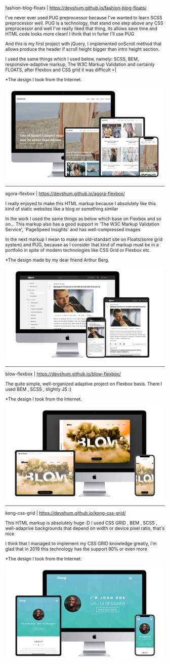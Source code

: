 fashion-blog-floats | https://devshum.github.io/fashion-blog-floats/

I've never ever used PUG preprocessor because I've wanted to learn SCSS preprocessor well. PUG is a technology, that stand one step above any CSS preprocessor and well I've really liked that thing, its allows save time and HTML code looks more clean! I think that in furter I'll use PUG

And this is my first project with jQuery, I implemented onScroll method that allows produce the header if scroll height bigger than intro height section.

I used the same things which I used below, namely: SCSS, BEM, responsive-adaptive markup, The W3C Markup Validation and certainly FLOATS, after Flexbox and CSS grid 
it was difficult =|

*The design I took from the Internet. 

![Screenshot](fashion-blog-floats.jpg)

---------------------

agora-flexbox | https://devshum.github.io/agora-flexbox/

I really enjoyed to make this HTML markup because I absolutely like this kind of static websites like a blog or something similar

In the work I used the same things as below which base on Flexbox and so on...
This markup also has a good support in 'The W3C Markup Validation Service', 'PageSpeed Insights' and has well-compressed images

In the next markup I mean to make an old-standart site on Floats(some grid system) and PUG, because as I consider that kind of markup must be in a portfolio in spite of modern technologies like CSS Grid or Flexbox etc.

*The design made by my dear friend Arthur Berg. 

![Screenshot](agora-flexbox.png)

---------------------

blow-flexbox | https://devshum.github.io/blow-flexbox/

The quite simple, well-organized adaptive project on Flexbox basis. There I used BEM , SCSS , slightly JS :) 

*The design I took from the Internet. 

![Screenshot](blow-flexbox.jpg)

---------------------

kong-css-grid | https://devshum.github.io/kong-css-grid/

This HTML markup is absolutely huge :D I used CSS GRID , BEM , SCSS , well-adaprive backgrounds that depend on width or device pixel ratio, that's nice

I think that I managed to implement my CSS GRID knowledge greatly, i'm glad that in 2019 this technology has the support 90% or even more

*The design I took from the Internet.

![Screenshot](kong-css-grid.jpg)



